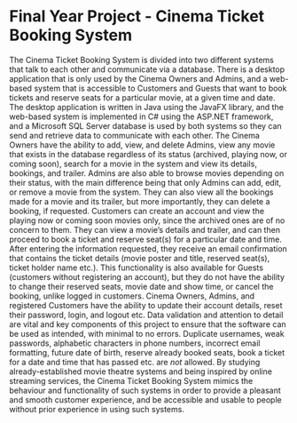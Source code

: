 # Final Year Project - Cinema Ticket Booking System
The Cinema Ticket Booking System is divided into two different systems that talk to
each other and communicate via a database. There is a desktop application that is
only used by the Cinema Owners and Admins, and a web-based system that is
accessible to Customers and Guests that want to book tickets and reserve seats for a
particular movie, at a given time and date. The desktop application is written in Java
using the JavaFX library, and the web-based system is implemented in C# using the
ASP.NET framework, and a Microsoft SQL Server database is used by both systems
so they can send and retrieve data to communicate with each other. The Cinema
Owners have the ability to add, view, and delete Admins, view any movie that exists
in the database regardless of its status (archived, playing now, or coming soon),
search for a movie in the system and view its details, bookings, and trailer. Admins
are also able to browse movies depending on their status, with the main difference
being that only Admins can add, edit, or remove a movie from the system. They can
also view all the bookings made for a movie and its trailer, but more importantly, they
can delete a booking, if requested. Customers can create an account and view the
playing now or coming soon movies only, since the archived ones are of no concern
to them. They can view a movie’s details and trailer, and can then proceed to book a
ticket and reserve seat(s) for a particular date and time. After entering the information
requested, they receive an email confirmation that contains the ticket details (movie
poster and title, reserved seat(s), ticket holder name etc.). This functionality is also
available for Guests (customers without registering an account), but they do not have
the ability to change their reserved seats, movie date and show time, or cancel the
booking, unlike logged in customers. Cinema Owners, Admins, and registered
Customers have the ability to update their account details, reset their password, login,
and logout etc. Data validation and attention to detail are vital and key components of
this project to ensure that the software can be used as intended, with minimal to no
errors. Duplicate usernames, weak passwords, alphabetic characters in phone
numbers, incorrect email formatting, future date of birth, reserve already booked seats,
book a ticket for a date and time that has passed etc. are *not* allowed. By studying
already-established movie theatre systems and being inspired by online streaming
services, the Cinema Ticket Booking System mimics the behaviour and functionality
of such systems in order to provide a pleasant and smooth customer experience, and
be accessible and usable to people without prior experience in using such systems.
